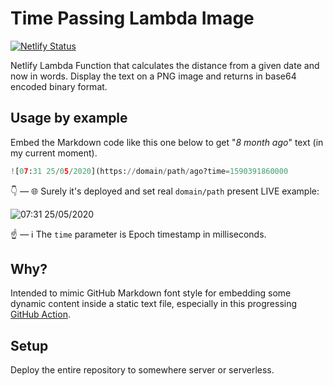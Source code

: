 # Time Passing Lambda Image

[![Netlify Status](https://api.netlify.com/api/v1/badges/41464f3c-f6ff-48b7-a11e-d9fd7fae7fd0/deploy-status)](https://app.netlify.com/sites/time-passing/deploys)

Netlify Lambda Function that calculates the distance from a given date and now in words. Display the text on a PNG image and returns in base64 encoded binary format.

## Usage by example

Embed the Markdown code like this one below to get "_8 month ago_" text (in my current moment).

```py
![07:31 25/05/2020](https://domain/path/ago?time=1590391860000
```

:point_down: — :globe_with_meridians: Surely it's deployed and set real `domain/path` present LIVE example:

![07:31 25/05/2020](https://time-passing.netlify.app/.netlify/functions/ago?time=1590391860000)

:point_up: — :information_source: The `time` parameter is Epoch timestamp in milliseconds.


## Why?

Intended to mimic GitHub Markdown font style for embedding some dynamic content inside a static text file, especially in this progressing [GitHub Action](https://github.com/SubZtep/my-repos-action).

## Setup

Deploy the entire repository to somewhere server or serverless.
